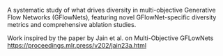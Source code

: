 A systematic study of what drives diversity in multi-objective Generative Flow Networks (GFlowNets), featuring novel GFlowNet-specific diversity metrics and comprehensive ablation studies.

Work inspired by the paper by Jain et al. on Multi-Objective GFLowNets https://proceedings.mlr.press/v202/jain23a.html
